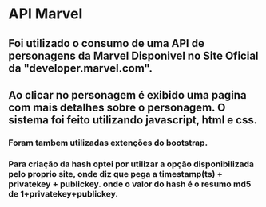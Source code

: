 # API Marvel
<h2>
    Foi utilizado o consumo de uma API de personagens da Marvel Disponivel no Site Oficial da "developer.marvel.com".
</h2>

<h2> 
    Ao clicar no personagem é exibido uma pagina com mais detalhes sobre o personagem.
    O sistema foi feito utilizando javascript, html e css. 
</h2>
<h3>
   Foram tambem utilizadas extenções do bootstrap.
</h3>

<h3>
    Para criação da hash optei por utilizar a opção disponibilizada pelo proprio site, onde diz que pega a timestamp(ts) + privatekey + publickey.
    onde o valor do hash é o resumo md5 de 1+privatekey+publickey.
</h3>

